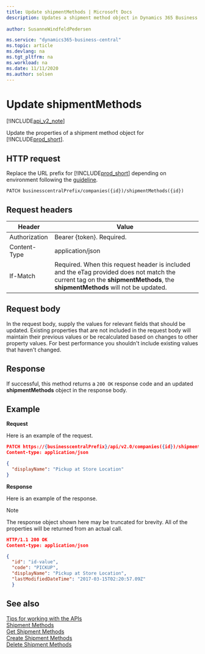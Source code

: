 ```yaml
---
title: Update shipmentMethods | Microsoft Docs
description: Updates a shipment method object in Dynamics 365 Business Central.
 
author: SusanneWindfeldPedersen

ms.service: "dynamics365-business-central"
ms.topic: article
ms.devlang: na
ms.tgt_pltfrm: na
ms.workload: na
ms.date: 11/11/2020
ms.author: solsen
---
```


# Update shipmentMethods

[!INCLUDE[api_v2_note](../../includes/api_v2_note.md)]

Update the properties of a shipment method object for [!INCLUDE[prod_short](../../../includes/prod_short.md)].

## HTTP request
Replace the URL prefix for [!INCLUDE[prod_short](../../../includes/prod_short.md)] depending on environment following the [guideline](../../v2.0/endpoints-apis-for-dynamics.md).
```
PATCH businesscentralPrefix/companies({id})/shipmentMethods({id})
```

## Request headers

|Header|Value|
|------|-----|
|Authorization |Bearer {token}. Required.|
|Content-Type  |application/json|
|If-Match      |Required. When this request header is included and the eTag provided does not match the current tag on the **shipmentMethods**, the **shipmentMethods** will not be updated. |

## Request body
In the request body, supply the values for relevant fields that should be updated. Existing properties that are not included in the request body will maintain their previous values or be recalculated based on changes to other property values. For best performance you shouldn't include existing values that haven't changed.

## Response
If successful, this method returns a ```200 OK``` response code and an updated **shipmentMethods** object in the response body.

## Example

**Request**

Here is an example of the request.
```json
PATCH https://{businesscentralPrefix}/api/v2.0/companies({id})/shipmentMethods({id})
Content-type: application/json

{
  "displayName": "Pickup at Store Location"
}
```

**Response**

Here is an example of the response. 

> [!NOTE]  
>   The response object shown here may be truncated for brevity. All of the properties will be returned from an actual call.

```json
HTTP/1.1 200 OK
Content-type: application/json

{
  "id": "id-value",
  "code": "PICKUP",
  "displayName": "Pickup at Store Location",
  "lastModifiedDateTime": "2017-03-15T02:20:57.09Z"
  }
```


## See also

[Tips for working with the APIs](/dynamics365/business-central/dev-itpro/developer/devenv-connect-apps-tips)  
[Shipment Methods](../resources/dynamics_shipmentmethod.md)  
[Get Shipment Methods](dynamics_shipmentmethod_get.md)  
[Create Shipment Methods](dynamics_shipmentmethod_create.md)  
[Delete Shipment Methods](dynamics_shipmentmethod_delete.md)  